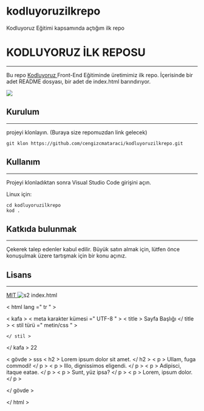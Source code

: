 # kodluyoruzilkrepo
Kodluyoruz Eğitimi kapsamında açtığım ilk repo
#  KODLUYORUZ İLK REPOSU

---

Bu repo [ Kodluyoruz ](https://kodluyoruz.org) Front-End Eğitiminde üretimimiz ilk repo. İçerisinde bir adet README dosyası, bir adet de index.html barındırıyor.

![](img/ders.png)

##  Kurulum

---

projeyi klonlayın. (Buraya size repomuzdan link gelecek)

```
git klon https://github.com/cengizcmataraci/kodluyoruzilkrepo.git
```

##  Kullanım

---

Projeyi klonladıktan sonra Visual Studio Code girişini açın.

Linux için:

```
cd kodluyoruzilkrepo
kod .
```

##  Katkıda bulunmak

---

Çekerek talep edenler kabul edilir. Büyük satın almak için, lütfen önce konuşulmak üzere tartışmak için bir konu açınız.

##  Lisans

---

[ MIT ](https://choosealicense.com/licenses/mit/)
![s2](https://user-images.githubusercontent.com/109631071/179862040-dbe79952-b1df-4e10-aeb2-56d98c812fa4.png)
index.html
<!DOCTYPE html >
< html  lang =" tr " >

< kafa >
    < meta  karakter kümesi =" UTF-8 " >
    < title > Sayfa Başlığı </ title >
    < stil  türü =" metin/css " >

    </ stil >
</ kafa >
22

< gövde > sss
    < h2 > Lorem ipsum dolor sit amet. </ h2 >
    < p > Ullam, fuga commodi! </ p >
    < p > Illo, dignissimos eligendi. </ p >
    < p > Adipisci, itaque eatae. </ p >
    < p > Sunt, yüz ipsa? </ p >
    < p > Lorem, ipsum dolor. </ p >




</ gövde >

</ html > 
